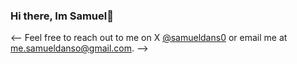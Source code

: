 ### Hi there, Im Samuel👋
<!--
I'm a software engineer specializing in full-stack blockchain (dApps) development. I mostly work with Solidity, TypeScript, and React/Next.js.
-->
<!--
Here are some of my favorite personal and open source projects:
- **auto-commit**: A Rust CLI that automatically writes commit messages for you.
- **yt-whisper**: Automatically generates subtitles for YouTube videos using OpenAI's Whisper.
- **plz-cli**: A Copilot for your terminal.
- **armchair**: A Next.js starter kit for full-stack web3 apps.
-->
<--
Feel free to reach out to me on X [@samueldans0](https://twitter.com/samueldans0) or email me at [me.samueldanso@gmail.com](mailto:me.samueldanso@gmail.com).
-->
